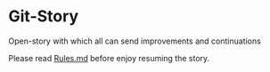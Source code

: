 # Git-Story
Open-story with which all can send improvements and continuations

Please read [Rules.md](https://github.com/Bookonquest/Git-Story/blob/master/Rules.md) before enjoy resuming the story.
